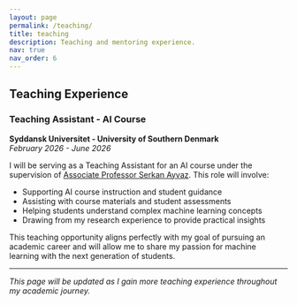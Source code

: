 ```yaml
---
layout: page
permalink: /teaching/
title: teaching
description: Teaching and mentoring experience.
nav: true
nav_order: 6
---
```


## Teaching Experience

### Teaching Assistant - AI Course
**Syddansk Universitet - University of Southern Denmark**  
*February 2026 - June 2026*

I will be serving as a Teaching Assistant for an AI course under the supervision of [Associate Professor Serkan Ayvaz](https://scholar.google.com/citations?user=ihaclQQAAAAJ&hl=en). This role will involve:

- Supporting AI course instruction and student guidance
- Assisting with course materials and student assessments
- Helping students understand complex machine learning concepts
- Drawing from my research experience to provide practical insights

This teaching opportunity aligns perfectly with my goal of pursuing an academic career and will allow me to share my passion for machine learning with the next generation of students.

---

*This page will be updated as I gain more teaching experience throughout my academic journey.*
